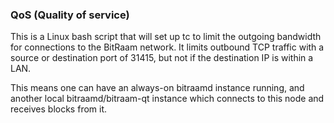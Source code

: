 ### QoS (Quality of service) ###

This is a Linux bash script that will set up tc to limit the outgoing bandwidth for connections to the BitRaam network. It limits outbound TCP traffic with a source or destination port of 31415, but not if the destination IP is within a LAN.

This means one can have an always-on bitraamd instance running, and another local bitraamd/bitraam-qt instance which connects to this node and receives blocks from it.
